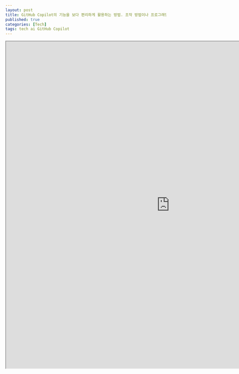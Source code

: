 ```yaml
---
layout: post
title: GitHub Copilot의 기능을 보다 편리하게 활용하는 방법. 조작 방법이나 프로그래밍 등의 활용 예
published: true
categories: [Tech]
tags: tech ai GitHub Copilot
---
```

<iframe width="1024" height="1024" src="https://docs.google.com/document/d/e/2PACX-1vTjzldVtjcXWo5Yfnos16w51P5zTYKD8Xr4E6l6ii4MH2QCmcDcoS0sH2Bl3PFzb0EclNLEdrasuKBh/pub?embedded=true"></iframe>  
    

